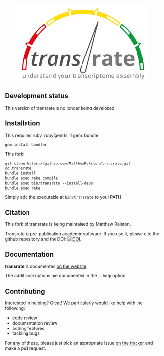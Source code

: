 <p align="center">
  <img alt="Transrate - understand your transcriptome assembly" src="https://github.com/Blahah/transrate/raw/master/docs/transrate_logo_full.png">
</p>

## Development status
[travis]: https://travis-ci.org/MatthewRalston/transrate

This version of transrate is no longer being developed.

## Installation
This requires ruby, ruby[gem]s, 1 gem: bundle


```
gem install bundler
```

This fork:


```
git clone https://github.com/MatthewRalston/transrate.git
cd transrate
bundle install
bundle exec rake compile
bundle exec bin/transrate --install-deps
bundle exec rake
```

Simply add the executable at ```bin/transrate``` to your PATH



## Citation
This fork of transrate is being maintained by Matthew Ralston.


Transrate is pre-publication academic software. If you use it, please cite the github repository and the DOI: [![DOI](https://zenodo.org/badge/3687/Blahah/transrate.png)](http://dx.doi.org/10.5281/zenodo.11039).

## Documentation

**transrate** is documented [on the website](http://hibberdlab.com/transrate).

The additional options are documented in the ```--help``` option

## Contributing

Interested in helping? Great! We particularly would like help with the following:

- code review
- documentation review
- adding features
- tackling bugs

For any of these, please just pick an appropriate issue [on the tracker](https://github.com/Blahah/transrate/issues) and make a pull request.
